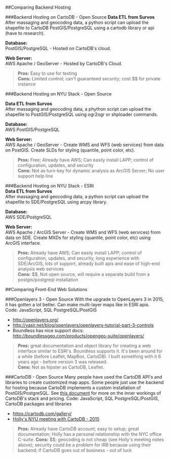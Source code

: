 ##Comparing Backend Hosting

###Backend Hosting on CartoDB - Open Source
**Data ETL from Survos**  
After massaging and geocoding data, a python script can upload the shapefile to CartoDB PostGIS/PostgreSQL using a cartodb library or api (have to research).  

**Database:**  
PostGIS/PostgreSQL - Hosted on CartoDB's cloud. 

**Web Server:**  
AWS Apache / GeoServer - Hosted by CartoDB's Cloud.

  > **Pros:** Easy to use for testing  
**Cons:** Limited control; can't guaranteed security; cost $$ for private instance  

###Backend Hosting on NYU Stack - Open Source

**Data ETL from Survos**  
After massaging and geocoding data, a phython script can upload the shapefile to PostGIS/PostgreSQL using ogr2ogr or shploader commands.

**Database:**  
AWS PostGIS/PostgreSQL

**Web Server:**  
AWS Apache / GeoServer - Create WMS and WFS (web services) from data on PostGIS. Create SLDs for styling (quantile, point color, etc).

  > **Pros:** Free; Already have AWS; Can easily install LAPP; control of configuration, updates, and security  
**Cons:** Not as turn-key for dynamic analysis as ArcGIS Server; No user support help line  

###Backend Hosting on NYU Stack - ESRI  
**Data ETL from Survos**  
After massaging and geocoding data, a python script can upload the shapefile to SDE/PostgreSQL using arcpy library.

**Database:**  
AWS SDE/PostgreSQL  

**Web Server:**  
AWS Apache / ArcGIS Server - Create WMS and WFS (web services) from data on SDE. Create MXDs for styling (quantile, point color, etc) using ArcGIS interface.  

  > **Pros:**  Already have AWS; Can easily install LAPP; control of configuration, updates, and security, long experience with SDE/ArcGIS, lots of support, already built apis and ease of high-end analysis web services  
**Cons:** $$, Not open source, will require a separate build from a postgis/postgreql installation 

##Comparing Front-End Web Solutions

###Openlayers 3 - Open Source
With the upgrade to OpenLayers 3 in 2015, it has gotten a lot better. Can make multi-layer maps like in ESRI apis.  
Code: JavaScript, SQL PostgreSQL/PostGIS  
  * http://openlayers.org/
  * http://vasir.net/blog/openlayers/openlayers-tutorial-part-3-controls
  * Boundless has nice support docs: http://boundlessgeo.com/products/opengeo-suite/openlayers/
  
> **Pros:** great documentation and object library for creating a web interface similar to ESRI's. Boundless supports it. It's been around for a while (before Leaflet, MapBox, CartoDB). I built something with it 6 years ago - before version 3 was released.  
**Cons:** Not as hipster as CartoDB, Leaflet.  

###CartoDB - Open Source
Many people have used the CartoDB API's and libraries to create customized map apps.  Some people just use the backend for hosting because CartoDB implements a custom installation of PostGIS/PostgreSQL. See [this document](https://docs.google.com/document/d/1tutKhzrmon9YpGqIDH3vDPJnXDVPt5wG7SDSPXp9Ux4/edit#heading=h.48x7bb2w3y2o) for more on the inner workings of CartoDB's stack and pricing. 
Code: JavaScript, SQL PostgreSQL/PostGIS, CartoDB packages and libraries   
  * https://cartodb.com/gallery/
  * [Holly's NYU meeting with CartoDB - 2015](https://docs.google.com/document/d/1tutKhzrmon9YpGqIDH3vDPJnXDVPt5wG7SDSPXp9Ux4/edit#heading=h.48x7bb2w3y2o)

  > **Pros:**  Already have CartoDB account; easy to setup; great documentation; Holly has a personal relationship with the NYC office C-suite.
**Cons:** $$; geocoding is not cheap (see Holly's meeting notes above); security could be a problem for IRB because using their backend; if CartoDB goes out of business - out of luck 
